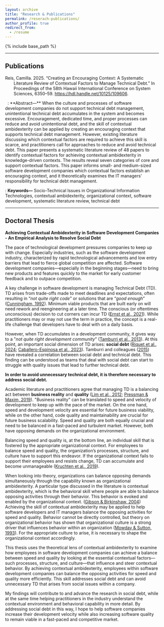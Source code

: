 ```yaml
---
layout: archive
title: "Research & Publications"
permalink: /reserach-publications/
author_profile: true
redirect_from:
  - /resume
---
```


{% include base_path %}

---
## Publications

<p style="padding-left: 2em; text-indent: -2em;">
  Reis, Camilla. 2025. “Creating an Encouraging Context: A Systematic Literature Review of Contextual Factors to Manage Technical Debt.” In Proceedings of the 58th Hawaii International Conference on System Sciences, 6350–59. <a href="url">https://hdl.handle.net/10125/109606</a>.
</p>
&nbsp;
: **Abstract—** 
When the culture and processes of software development companies do not support technical debt management, unintentional technical debt accumulates in the system and becomes excessive. Encouragement, dedicated time, and proper processes can reduce and avoid unintentional debt, and the skill of contextual ambidexterity can be applied by creating an encouraging context that supports technical debt management. However, existing literature discussing which contextual factors are required to achieve this skill is scarce, and practitioners call for approaches to reduce and avoid technical debt. This paper presents a systematic literature review of 48 papers to identify contextual factors for achieving contextual ambidexterity in knowledge-driven contexts. The results reveal seven categories of core and support contextual factors. This paper informs small- and medium-sized software development companies which contextual factors establish an encouraging context, and it theoretically examines the IT managers’ responsibility for technical debt management.

: **Keywords—** 
Socio-Technical Issues in Organizational Information Technologies, contextual ambidexterity, organizational context, software development, systematic literature review, technical debt

---

## Doctoral Thesis

**Achieving Contextual Ambidexterity in Software Development Companies - An Empirical Analysis to Resolve Social Debt**

The pace of technological development pressures companies to keep up with change. Especially industries, such as the software development industry, characterized by rapid technological advancements and low entry barriers that lead to fierce global competition are affected. Software development companies—especially in the beginning stages—need to bring new products and features quickly to the market for early customer feedback and to outpace competition.

A key challenge in software development is managing Technical Debt (TD). TD arises from trade-offs made to meet deadlines and expectations, often resulting in “_not quite right code_” or solutions that are “_good enough_” ([Cunningham, 1992](https://dl.acm.org/doi/pdf/10.1145/157710.157715)). Minimum viable products that are built early on will need rework and reengineering at a later time. The conscious (or oftentimes unconscious) decision to cut corners can incur TD ([Ernst et al., 2021](https://direct.mit.edu/books/monograph/5160/Technical-Debt-in-PracticeHow-to-Find-It-and-Fix)). While practitioners may or may not use the term in practice, the concept is a real-life challenge that developers have to deal with on a daily basis. 

However, when TD accumulates in a development community, it gives way to a "_not quite right development community_" ([Tamburri et al., 2013](https://www.researchgate.net/publication/235915753_What_is_Social_Debt_in_Software_Engineering)). At this point, an important social dimension of TD arises: **social debt** ([Riquet et al., 2024](https://dl.acm.org/doi/10.1145/3644384.3644473); [Caballero-Espinosa et al., 2023](https://www.sciencedirect.com/science/article/pii/S0950584922001872)). Tamburri and colleagues ([2015](https://www.researchgate.net/publication/277355779_Social_debt_in_software_engineering_insights_from_industry)) have revealed a correlation between social debt and technical debt. This finding can be understood as teams that deal with social debt can start to struggle with quality issues that lead to further technical debt.

**In order to avoid unnecessary technical debt, it is therefore necessary to address social debt.**

Academic literature and practitioners agree that managing TD is a balancing act between **business reality** and **quality** ([Lim et al., 2012](https://ieeexplore.ieee.org/document/6280547); [Pressman & Maxim, 2019](https://g.co/kgs/aTL3KVU)). "Business reality" can be translated to speed and velocity of development to keep up with the pace of the market. On the one hand, speed and development velocity are essential for future business viability, while on the other hand, code quality and maintainability are crucial for future business scalability. Speed and quality are both equally crucial and need to be balanced in a fast-paced and turbulent market. However, both have opposing demands on the organizational environment. 

Balancing speed and quality is, at the bottom line, an individual skill that is fostered by the appropriate organizational context. For employees to balance speed and quality, the organization’s processes, structure, and culture have to support this endeavor. If the organizational context fails to support their employees and resists change, TD can accumulate and become unmanageable ([Kruchten et al., 2019](https://insights.sei.cmu.edu/library/managing-technical-debt-reducing-friction-in-software-development/)). 

When looking into theory, organizations can balance opposing demands simultaneously through the capability known as organizational ambidexterity. A particular type discussed in the literature is contextual ambidexterity, which is the behavioral skill where people are able to balance opposing activities through their behavior. This behavior is evoked and enabled by the organizational context. ([Gibson & Birkinshaw, 2004](https://www.jstor.org/stable/20159573)) Achieving the skill of contextual ambidexterity may be applied to help software developers and IT managers balance the opposing activities for speed and quality. Behavior cannot be directly controlled, but theory on organizational behavior has shown that organizational culture is a strong driver that influences behavior within an organization ([Mowday & Sutton, 1993](https://www.annualreviews.org/content/journals/10.1146/annurev.ps.44.020193.001211)). For the appropriate culture to arise, it is necessary to shape the organizational context accordingly.

This thesis uses the theoretical lens of contextual ambidexterity to examine how employees in software development companies can achieve a balance between speed and quality by looking at the essential contextual factors—such processes, structure, and culture—that influence and steer contextual behavior. By achieving contextual ambidexterity, employees within software development companies can balance the opposing activities for speed and quality more efficiently. This skill addresses social debt and can  avoid unnecessary TD that arises from social issues within a company.

My findings will contribute to and advance the research in social debt, while at the same time helping practitioners in the industry understand the contextual environment and behavioral capability in more detail. By addressing social debt in this way, I hope to help software companies increase their development velocity while also increasing software quality to remain viable in a fast-paced and competitive market.
